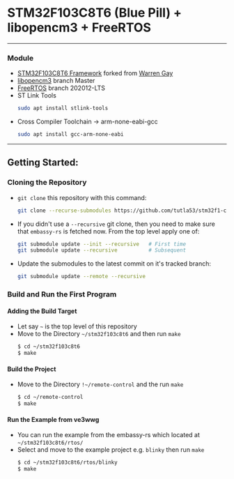 # STM32F103C8T6 (Blue Pill) + libopencm3 + FreeRTOS
***

### Module
- [STM32F103C8T6 Framework](https://github.com/tutla53/stm32f1-c-template.git) forked from [Warren Gay](https://github.com/ve3wwg)
- [libopencm3](https://github.com/libopencm3/libopencm3.git) branch Master
- [FreeRTOS](https://github.com/FreeRTOS/FreeRTOS-LTS.git) branch 202012-LTS
- ST Link Tools
  ```bash
  sudo apt install stlink-tools
  ```
- Cross Compiler Toolchain &#8594; arm-none-eabi-gcc
  ```bash
  sudo apt install gcc-arm-none-eabi
  ```
***

## Getting Started:
### Cloning the Repository
- `git clone` this repository with this command:
    ```bash
    git clone --recurse-submodules https://github.com/tutla53/stm32f1-c-template.git 
    ```
- If you didn't use a `--recursive` git clone, then you need to make
  sure that `embassy-rs` is fetched now. From the top level apply
  one of:
  ```bash
  git submodule update --init --recursive   # First time
  git submodule update --recursive          # Subsequent
  ```
- Update the submodules to the latest commit on it's tracked branch:
  ```bash
  git submodule update --remote --recursive
  ```
  
### Build and Run the First Program
#### Adding the Build Target
- Let say `~` is the top level of this repository
- Move to the Directory `~/stm32f103c8t6` and then run `make`
  ```bash
  $ cd ~/stm32f103c8t6
  $ make
  ```

#### Build the Project
- Move to the Directory `!~/remote-control` and the run `make`
  ```bash
  $ cd ~/remote-control
  $ make
  ```

#### Run the Example from ve3wwg
- You can run the example from the embassy-rs which located at `~/stm32f103c8t6/rtos/`
- Select and move to the example project e.g. `blinky` then run `make`
  ```bash
  $ cd ~/stm32f103c8t6/rtos/blinky
  $ make
  ```


